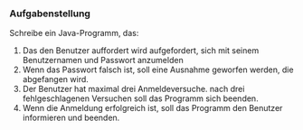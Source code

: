 ### Aufgabenstellung
Schreibe ein Java-Programm, das:

1. Das den Benutzer auffordert wird aufgefordert, sich mit seinem Benutzernamen und Passwort anzumelden
2. Wenn das Passwort falsch ist, soll eine Ausnahme geworfen werden, die abgefangen wird.
3. Der Benutzer hat maximal drei Anmeldeversuche. nach drei fehlgeschlagenen Versuchen soll das Programm sich beenden.
4. Wenn die Anmeldung erfolgreich ist, soll das Programm den Benutzer informieren und beenden.

